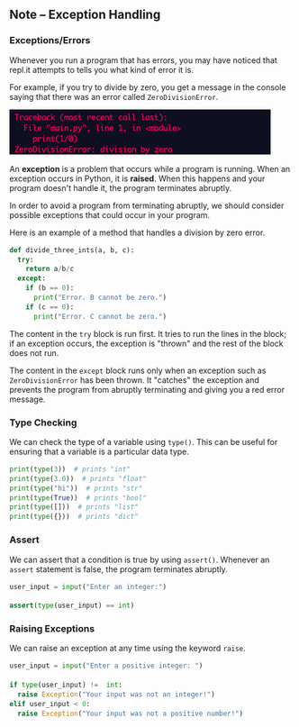 ## Note – Exception Handling

### Exceptions/Errors

Whenever you run a program that has errors, you may have noticed that repl.it attempts to tells you what kind of error it is. 

For example, if you try to divide by zero, you get a message in the console saying that there was an error called `ZeroDivisionError`.

![](../../Images/Zero_Division_Error.png)

An **exception** is a problem that occurs while a program is running. When an exception occurs in Python, it is **raised**. When this happens and your program doesn't handle it, the program terminates abruptly. 


In order to avoid a program from terminating abruptly, we should consider possible exceptions that could occur in your program.

Here is an example of a method that handles a division by zero error.

```python
def divide_three_ints(a, b, c):
  try:
    return a/b/c
  except:
    if (b == 0):
      print("Error. B cannot be zero.")
    if (c == 0):
      print("Error. C cannot be zero.")
```

The content in the `try` block is run first. It tries to run the lines in the block; if an exception occurs, the exception is "thrown" and the rest of the block does not run. 

The content in the `except` block runs only when an exception such as `ZeroDivisionError` has been thrown. It "catches" the exception and prevents the program from abruptly terminating and giving you a red error message.

### Type Checking

We can check the type of a variable using `type()`. This can be useful for ensuring that a variable is a particular data type.

```python
print(type(3))  # prints "int"
print(type(3.0))  # prints "float"
print(type("hi"))  # prints "str"
print(type(True))  # prints "bool"
print(type([]))  # prints "list"
print(type({}))  # prints "dict"
```

### Assert

We can assert that a condition is true by using `assert()`. Whenever an `assert` statement is false, the program terminates abruptly.

```python
user_input = input("Enter an integer:")

assert(type(user_input) == int)
```

### Raising Exceptions

We can raise an exception at any time using the keyword `raise`.

```python
user_input = input("Enter a positive integer: ")

if type(user_input) !=  int:
  raise Exception("Your input was not an integer!")
elif user_input < 0:
  raise Exception("Your input was not a positive number!")
```


